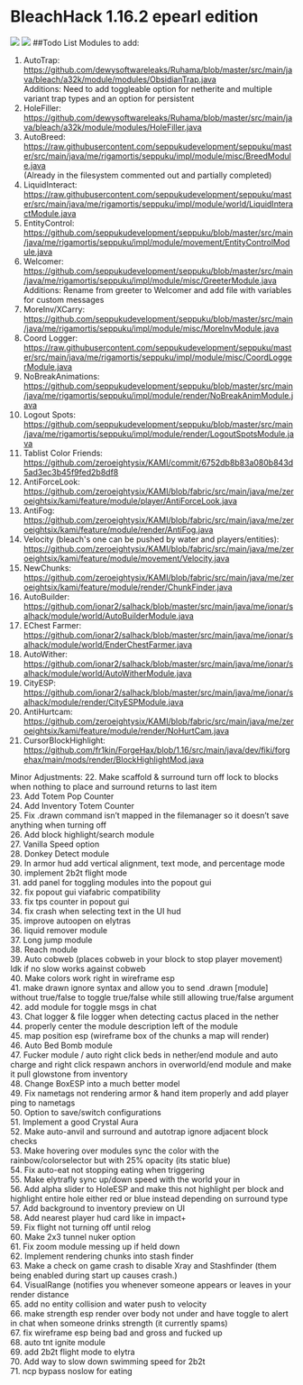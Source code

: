 # BleachHack 1.16.2 epearl edition
![](https://img.shields.io/github/last-commit/22s/bleachhack-1.16-epearl-edition.svg)
![](https://img.shields.io/github/languages/code-size/22s/bleachhack-1.16-epearl-edition.svg)
##Todo List
Modules to add:
1. AutoTrap: <https://github.com/dewysoftwareleaks/Ruhama/blob/master/src/main/java/bleach/a32k/module/modules/ObsidianTrap.java>  
Additions: Need to add toggleable option for netherite and multiple variant trap types and an option for persistent
2. HoleFiller: <https://github.com/dewysoftwareleaks/Ruhama/blob/master/src/main/java/bleach/a32k/module/modules/HoleFiller.java>
3. AutoBreed: <https://raw.githubusercontent.com/seppukudevelopment/seppuku/master/src/main/java/me/rigamortis/seppuku/impl/module/misc/BreedModule.java>  
(Already in the filesystem commented out and partially completed)
4. LiquidInteract: <https://raw.githubusercontent.com/seppukudevelopment/seppuku/master/src/main/java/me/rigamortis/seppuku/impl/module/world/LiquidInteractModule.java>
5. EntityControl: <https://github.com/seppukudevelopment/seppuku/blob/master/src/main/java/me/rigamortis/seppuku/impl/module/movement/EntityControlModule.java>
6. Welcomer: <https://github.com/seppukudevelopment/seppuku/blob/master/src/main/java/me/rigamortis/seppuku/impl/module/misc/GreeterModule.java>  
Additions: Rename from greeter to Welcomer and add file with variables for custom messages
7. MoreInv/XCarry: <https://github.com/seppukudevelopment/seppuku/blob/master/src/main/java/me/rigamortis/seppuku/impl/module/misc/MoreInvModule.java>
8. Coord Logger: <https://raw.githubusercontent.com/seppukudevelopment/seppuku/master/src/main/java/me/rigamortis/seppuku/impl/module/misc/CoordLoggerModule.java>
9. NoBreakAnimations: <https://github.com/seppukudevelopment/seppuku/blob/master/src/main/java/me/rigamortis/seppuku/impl/module/render/NoBreakAnimModule.java>
10. Logout Spots: <https://github.com/seppukudevelopment/seppuku/blob/master/src/main/java/me/rigamortis/seppuku/impl/module/render/LogoutSpotsModule.java>
11. Tablist Color Friends: <https://github.com/zeroeightysix/KAMI/commit/6752db8b83a080b843d5ad3ec3b45f9fed2b8df8>
12. AntiForceLook: <https://github.com/zeroeightysix/KAMI/blob/fabric/src/main/java/me/zeroeightsix/kami/feature/module/player/AntiForceLook.java>
13. AntiFog: <https://github.com/zeroeightysix/KAMI/blob/fabric/src/main/java/me/zeroeightsix/kami/feature/module/render/AntiFog.java>
14. Velocity (bleach's one can be pushed by water and players/entities): <https://github.com/zeroeightysix/KAMI/blob/fabric/src/main/java/me/zeroeightsix/kami/feature/module/movement/Velocity.java>
15. NewChunks: <https://github.com/zeroeightysix/KAMI/blob/fabric/src/main/java/me/zeroeightsix/kami/feature/module/render/ChunkFinder.java>
16. AutoBuilder: <https://github.com/ionar2/salhack/blob/master/src/main/java/me/ionar/salhack/module/world/AutoBuilderModule.java>
17. EChest Farmer: <https://github.com/ionar2/salhack/blob/master/src/main/java/me/ionar/salhack/module/world/EnderChestFarmer.java>
18. AutoWither: <https://github.com/ionar2/salhack/blob/master/src/main/java/me/ionar/salhack/module/world/AutoWitherModule.java>
19. CityESP: <https://github.com/ionar2/salhack/blob/master/src/main/java/me/ionar/salhack/module/render/CityESPModule.java>
20. AntiHurtcam: <https://github.com/zeroeightysix/KAMI/blob/fabric/src/main/java/me/zeroeightsix/kami/feature/module/render/NoHurtCam.java>
21. CursorBlockHighlight: <https://github.com/fr1kin/ForgeHax/blob/1.16/src/main/java/dev/fiki/forgehax/main/mods/render/BlockHighlightMod.java>

Minor Adjustments:
22. Make scaffold & surround turn off lock to blocks when nothing to place and surround returns to last item  
23. Add Totem Pop Counter  
24. Add Inventory Totem Counter  
25. Fix .drawn command isn’t mapped in the filemanager so it doesn’t save anything when turning off  
26. Add block highlight/search module  
27. Vanilla Speed option  
28. Donkey Detect module  
29. In armor hud add vertical alignment, text mode, and percentage mode  
30. implement 2b2t flight mode  
31. add panel for toggling modules into the popout gui  
32. fix popout gui viafabric compatibility  
33. fix tps counter in popout gui  
34. fix crash when selecting text in the UI hud  
35. improve autoopen on elytras  
36. liquid remover module  
37. Long jump module  
38. Reach module  
39. Auto cobweb (places cobweb in your block to stop player movement)  Idk if no slow works against cobweb  
40. Make colors work right in wireframe esp  
41. make drawn ignore syntax and allow you to send .drawn [module] without true/false to toggle true/false while still allowing true/false argument  
42. add module for toggle msgs in chat  
43. Chat logger & file logger when detecting cactus placed in the nether  
44. properly center the module description left of the module  
45. map position esp (wireframe box of the chunks a map will render)  
46. Auto Bed Bomb module  
47. Fucker module / auto right click beds in nether/end module and auto charge and right click respawn anchors in overworld/end module and make it pull glowstone from inventory  
48. Change BoxESP into a much better model  
49. Fix nametags not rendering armor & hand item properly and add player ping to nametags  
50. Option to save/switch configurations  
51. Implement a good Crystal Aura  
52. Make auto-anvil and surround and autotrap ignore adjacent block checks  
53. Make hovering over modules sync the color with the rainbow/colorselector but with 25% opacity (its static blue)  
54. Fix auto-eat not stopping eating when triggering  
55. Make elytrafly sync up/down speed with the world your in  
56. Add alpha slider to HoleESP and make this not highlight per block and highlight entire hole either red or blue instead depending on surround type  
57. Add background to inventory preview on UI  
58. Add nearest player hud card like in impact+  
59. Fix flight not turning off until relog  
60. Make 2x3 tunnel nuker option  
61. Fix zoom module messing up if held down  
62. Implement rendering chunks into stash finder  
63. Make a check on game crash to disable Xray and Stashfinder (them being enabled during start up causes crash.)  
64. VisualRange (notifies you whenever someone appears or leaves in your render distance  
65. add no entity collision and water push to velocity  
66. make strength esp render over body not under and have toggle to alert in chat when someone drinks strength (it currently spams)  
67. fix wireframe esp being bad and gross and fucked up  
68. auto tnt ignite module  
69. add 2b2t flight mode to elytra  
70. Add way to slow down swimming speed for 2b2t  
71. ncp bypass noslow for eating  